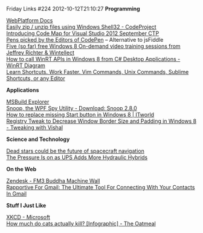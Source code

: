 Friday Links #224
2012-10-12T21:10:27
**Programming**

[WebPlatform Docs](http://docs.webplatform.org/wiki/Main_Page)   
[Easily zip / unzip files using Windows Shell32 - CodeProject](http://www.codeproject.com/Tips/257193/Easily-zip-unzip-files-using-Windows-Shell32)   
[Introducing Code Map for Visual Studio 2012 September CTP](http://geekswithblogs.net/krislankford/archive/2012/10/05/introducing-code-map-for-visual-studio-2012-september-ctp.aspx)   
[Pens picked by the Editors of CodePen](http://codepen.io/) – Alternative to jsFiddle   
[Five (so far) free Windows 8 On-demand video training sessions from Jeffrey Richter & Wintellect](http://coolthingoftheday.blogspot.co.uk/2012/10/five-so-far-free-windows-8-on-demand.html)   
[How to call WinRT APIs in Windows 8 from C# Desktop Applications - WinRT Diagram](http://www.hanselman.com/blog/HowToCallWinRTAPIsInWindows8FromCDesktopApplicationsWinRTDiagram.aspx)   
[Learn Shortcuts. Work Faster. Vim Commands, Unix Commands, Sublime Shortcuts, or any Editor](https://www.shortcutfoo.com/)

**Applications**

[MSBuild Explorer](http://www.msbuildexplorer.com/)   
[Snoop, the WPF Spy Utility - Download: Snoop 2.8.0](http://snoopwpf.codeplex.com/releases/view/87261)   
[How to replace missing Start button in Windows 8 | ITworld](http://www.itworld.com/data-centerservers/300901/how-replace-missing-start-button-windows-8)   
[Registry Tweak to Decrease Window Border Size and Padding in Windows 8 - Tweaking with Vishal](http://www.askvg.com/registry-tweak-to-decrease-window-border-size-and-padding-in-windows-8/)

**Science and Technology**

[Dead stars could be the future of spacecraft navigation](http://www.sciencedaily.com/releases/2012/10/121009121611.htm)   
[The Pressure Is on as UPS Adds More Hydraulic Hybrids](http://www.wired.com/autopia/2012/10/ups-hydraulic-hybrids/)

**On the Web**

[Zendesk - FM3 Buddha Machine Wall](http://www.zendesk.com/wall/)   
[Rapportive For Gmail: The Ultimate Tool For Connecting With Your Contacts In Gmail](http://www.makeuseof.com/tag/rapportive-gmail-ultimate-tool-connecting-contacts-gmail/)

**Stuff I Just Like**

[XKCD - Microsoft](http://xkcd.com/1118/)   
[How much do cats actually kill? [Infographic] - The Oatmeal](http://theoatmeal.com/comics/cats_actually_kill)
